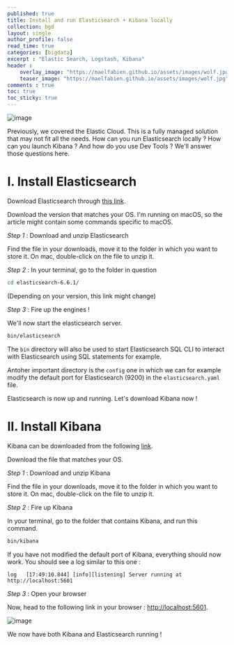 ```yaml
---
published: true
title: Install and run Elasticsearch + Kibana locally
collection: bgd
layout: single
author_profile: false
read_time: true
categories: [bigdata]
excerpt : "Elastic Search, Logstash, Kibana"
header :
    overlay_image: "https://maelfabien.github.io/assets/images/wolf.jpg"
    teaser_image: "https://maelfabien.github.io/assets/images/wolf.jpg"
comments : true
toc: true
toc_sticky: true
---
```


![image](https://maelfabien.github.io/assets/images/els.png)

Previously, we covered the Elastic Cloud. This is a fully managed solution that may not fit all the needs. How can you run Elasticsearch locally ? How can you launch Kibana ? And how do you use Dev Tools ? We'll answer those questions here.

# I. Install Elasticsearch

Download Elasticsearch through <span style="color:blue">[this link](https://www.elastic.co/downloads/elasticsearch)</span>. 

Download the version that matches your OS. I'm running on macOS, so the article might contain some commands specific to macOS.

*Step 1* : Download and unzip Elasticsearch

Find the file in your downloads, move it to the folder in which you want to store it. On mac, double-click on the file to unzip it.

*Step 2* : In your terminal, go to the folder in question

```bash
cd elasticsearch-6.6.1/
```

(Depending on your version, this link might change)

*Step 3* : Fire up the engines ! 

We'll now start the elasticsearch server.

```bash
bin/elasticsearch
```
The `bin` directory will also be used to start Elasticsearch SQL CLI to interact with Elasticsearch using SQL statements for example. 

Antoher important directory is the `config` one in which we can for example modify the default port for Elasticsearch (9200) in the `elasticsearch.yaml` file.

Elasticsearch is now up and running. Let's download Kibana now !

# II. Install Kibana

Kibana can be downloaded from the following <span style="color:blue">[link](https://www.elastic.co/downloads/kibana)</span>.

Download the file that matches your OS.

*Step 1* : Download and unzip Kibana

Find the file in your downloads, move it to the folder in which you want to store it. On mac, double-click on the file to unzip it.

*Step 2* : Fire up Kibana

In your terminal, go to the folder that contains Kibana, and run this command. 

```bash
bin/kibana
```

If you have not modified the default port of Kibana, everything should now work. You should see a log similar to this one :
```
log   [17:49:10.844] [info][listening] Server running at http://localhost:5601
```

*Step 3* : Open your browser

Now, head to the following link in your browser : <span style="color:blue">[http://localhost:5601](http://localhost:5601)</span>.

![image](https://maelfabien.github.io/assets/images/el_1.png)

We now have both Kibana and Elasticsearch running !
